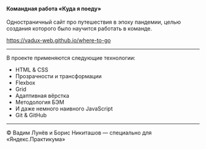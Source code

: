#### Командная работа «Куда я поеду»

Одностраничный сайт про путешествия в эпоху пандемии, целью создания которого было научится работать в команде.

https://vadux-web.github.io/where-to-go

***

В проекте применяются следующие технологии:

* HTML & CSS
* Прозрачности и трансформации
* Flexbox
* Grid
* Адаптивная вёрстка
* Методология БЭМ
* И даже немного наивного JavaScript
* Git & GitHub

***

&COPY; Вадим Лунёв и Борис Никиташов — специально для «Яндекс.Практикума»

